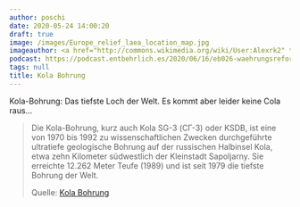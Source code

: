 ```yaml
---
author: poschi
date: 2020-05-24 14:00:20
draft: true
image: /images/Europe_relief_laea_location_map.jpg
imageauthor: <a href="http://commons.wikimedia.org/wiki/User:Alexrk2" title="User:Alexrk2">Alexrk2</a>
podcast: https://podcast.entbehrlich.es/2020/06/16/eb026-waehrungsreform-aus-der-hoelle/
tags: null
title: Kola Bohrung
---
```


Kola-Bohrung: Das tiefste Loch der Welt. Es kommt aber leider keine Cola raus...

> Die Kola-Bohrung, kurz auch Kola SG-3 (СГ-3) oder KSDB, ist eine von 1970 bis
> 1992 zu wissenschaftlichen Zwecken durchgeführte ultratiefe geologische
> Bohrung auf der russischen Halbinsel Kola, etwa zehn Kilometer südwestlich
> der Kleinstadt Sapoljarny. Sie erreichte 12.262 Meter Teufe (1989) und ist
> seit 1979 die tiefste Bohrung der Welt.
>
> Quelle: [Kola Bohrung](https://de.wikipedia.org/wiki/Kola-Bohrung)
